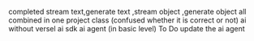 completed
stream text,generate text ,stream object ,generate object all combined in one project
class (confused whether it is correct or not)
ai without versel ai sdk
ai agent (in basic level)
To Do
update the ai agent 
